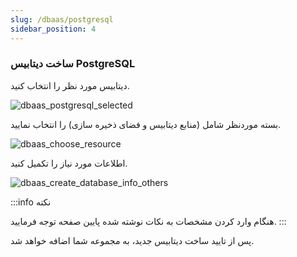 ```yaml
---
slug: /dbaas/postgresql
sidebar_position: 4
---
```

### ساخت دیتابیس PostgreSQL

دیتابیس مورد نظر را انتخاب کنید.

![dbaas_postgresql_selected](/img/database/dbaas_postgresql_selected.png)

بسته موردنظر شامل (منابع دیتابیس و فضای ذخیره سازی) را انتخاب نمایید.

![dbaas_choose_resource](/img/database/dbaas_choose_resource.png)

اطلاعات مورد نیاز را تکمیل کنید.

![dbaas_create_database_info_others](/img/database/dbaas_create_database_info_others.png)

:::info نکته

هنگام وارد کردن مشخصات به نکات نوشته شده پایین صفحه توجه فرمایید.
:::

پس از تایید ساخت دیتابیس جدید، به مجموعه شما اضافه خواهد شد.
